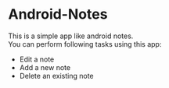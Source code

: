 # Android-Notes
This is a simple app like android notes.<br>
You can perform following tasks using this app:
<ul>
  <li>Edit a note</li>
  <li>Add a new note</li>
  <li>Delete an existing note</li>
</ul>

